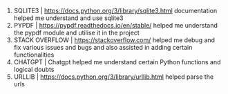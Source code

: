 1. SQLITE3 | https://docs.python.org/3/library/sqlite3.html documentation helped me understand and use sqlite3
2. PYPDF | https://pypdf.readthedocs.io/en/stable/ helped me understand the pypdf module and utilise it in the project
3. STACK OVERFLOW | https://stackoverflow.com/ helped me debug and fix various issues and bugs and also assisted in adding certain functionalities
4. CHATGPT | Chatgpt helped me understand certain Python functions and logical doubts
5. URLLIB | https://docs.python.org/3/library/urllib.html helped parse the urls

